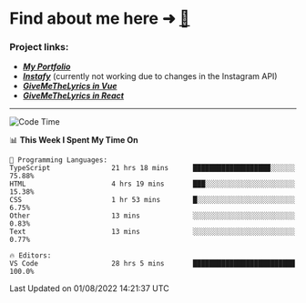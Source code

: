 # Find about me here ➜ [🧑](https://pauabella.dev)

### Project links:
- ***[My Portfolio](https://pauabella.dev)***
- ***[Instafy](https://instafy.me)*** (currently not working due to changes in the Instagram API)
- ***[GiveMeTheLyrics in Vue](https://lyrics.pauabella.dev)***
- ***[GiveMeTheLyrics in React](https://pauabella.dev/GiveMeTheLyrics)***

---
<!--START_SECTION:waka-->
![Code Time](http://img.shields.io/badge/Code%20Time-1%2C341%20hrs%2043%20mins-blue)

📊 **This Week I Spent My Time On** 

```text
💬 Programming Languages: 
TypeScript               21 hrs 18 mins      ███████████████████░░░░░░   75.88% 
HTML                     4 hrs 19 mins       ███░░░░░░░░░░░░░░░░░░░░░░   15.38% 
CSS                      1 hr 53 mins        █░░░░░░░░░░░░░░░░░░░░░░░░   6.75% 
Other                    13 mins             ░░░░░░░░░░░░░░░░░░░░░░░░░   0.83% 
Text                     13 mins             ░░░░░░░░░░░░░░░░░░░░░░░░░   0.77%

🔥 Editors: 
VS Code                  28 hrs 5 mins       █████████████████████████   100.0%

```


 Last Updated on 01/08/2022 14:21:37 UTC
<!--END_SECTION:waka-->
